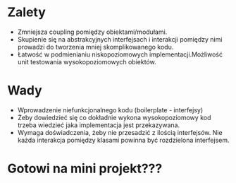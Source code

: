 # Zalety
* Zmniejsza coupling pomiędzy obiektami/modułami.
* Skupienie się na abstrakcyjnych interfejsach i interakcji pomiędzy nimi prowadzi do tworzenia mniej skomplikowanego kodu.
* Łatwość w podmienianiu niskopoziomowych implementacji.Możliwość unit testowania wysokopoziomowych obiektów.

# Wady
* Wprowadzenie niefunkcjonalnego kodu (boilerplate - interfejsy)
* Żeby dowiedzieć się co dokładnie wykona wysokopoziomowy kod trzeba wiedzieć jaka implementacja jest przekazywana.
* Wymaga doświadczenia, żeby nie przesadzić z ilością interfejsów. Nie każda interakcja pomiędzy klasami powinna być rozdzielona interfejsem. 

# Gotowi na mini projekt???